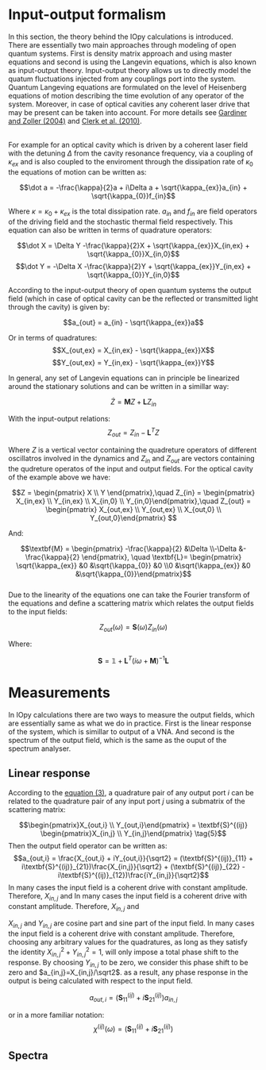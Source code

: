 # Input-output formalism
In this section, the theory behind the IOpy calculations is introduced.
<br />There are essentially two main approaches through modeling of open quantum systems. First is density matrix approach and using master equations and second is using the Langevin equations, which is also known as input-output theory. Input-output theory allows us to directly model the quatum fluctuations injected from any couplings port into the system. Quantum Langeving equations are formulated on the level of Heisenberg equations of motion describing the time evolution of any operator of the system. Moreover, in case of optical cavities any coherent laser drive that may be present can be taken into account. For more details see [Gardiner and Zoller (2004)](https://www.google.com) and [Clerk et al. (2010)](http://dx.doi.org/10.1103/RevModPhys.82.1155).

<br />For example for an optical cavity which is driven by a coherent laser field with the detuning $\Delta$ from the cavity resonance frequency, via a coupling of $\kappa_{ex}$ and is also coupled to the enviroment through the dissipation rate of $\kappa_0$ the equations of motion can be written as:

$$\dot a = -\frac{\kappa}{2}a + i\Delta a + \sqrt{\kappa_{ex}}a_{in} + \sqrt{\kappa_{0}}f_{in}$$

Where $\kappa = \kappa_0 + \kappa_{ex}$ is the total dissipation rate. $a_{in}$ and $f_{in}$ are field operators of the driving field and the stochastic thermal field respectively. This equation can also be written in terms of quadrature operators:

$$\dot X = \Delta Y -\frac{\kappa}{2}X + \sqrt{\kappa_{ex}}X_{in,ex} + \sqrt{\kappa_{0}}X_{in,0}$$
$$\dot Y = -\Delta X -\frac{\kappa}{2}Y + \sqrt{\kappa_{ex}}Y_{in,ex} + \sqrt{\kappa_{0}}Y_{in,0}$$

According to the input-output theory of open quantum systems the output field (which in case of optical cavity can be the reflected or transmitted light through the cavity) is given by:

$$a_{out} = a_{in} - \sqrt{\kappa_{ex}}a$$

Or in terms of quadratures:
$$X_{out,ex} = X_{in,ex} - \sqrt{\kappa_{ex}}X$$
$$Y_{out,ex} = Y_{in,ex} - \sqrt{\kappa_{ex}}Y$$


In general, any set of Langevin equations can in principle be linearized around the stationary solutions and can be written in a simillar way:

$$\dot Z = \textbf{M}Z + \textbf{L}Z_{in} \tag{1}$$

With the input-output relations:
$$Z_{out} = Z_{in} - \textbf{L}^TZ \tag{2}$$

Where $Z$ is a vertical vector containing the quadreture operators of different oscillatros involved in the dynamics and $Z_{in}$ and $Z_{out}$ are vectors containing the qudreture operatos of the input and output fields. For the optical cavity of the example above we have:

$$Z = \begin{pmatrix} X \\ Y \end{pmatrix},\quad Z_{in} = \begin{pmatrix} X_{in,ex} \\ Y_{in,ex} \\ X_{in,0} \\ Y_{in,0}\end{pmatrix},\quad Z_{out} = \begin{pmatrix} X_{out,ex} \\ Y_{out,ex} \\ X_{out,0} \\ Y_{out,0}\end{pmatrix} $$

And:

$$\textbf{M} = \begin{pmatrix} -\frac{\kappa}{2} &\Delta
                             \\-\Delta           &-\frac{\kappa}{2} \end{pmatrix}, \quad 
  \textbf{L}= \begin{pmatrix} \sqrt{\kappa_{ex}} &0 &\sqrt{\kappa_{0}} &0
                            \\0 &\sqrt{\kappa_{ex}} &0 &\sqrt{\kappa_{0}}\end{pmatrix}$$
<br />Due to the linearity of the equations one can take the Fourier transform of the equations and define a scattering matrix which relates the output fields to the input fields:

$$Z_{out}(\omega) = \textbf{S}(\omega)Z_{in}(\omega) \tag{3}$$

Where:

$$\textbf{S} = \mathbb{1} + \textbf{L}^T(i\omega+\textbf{M})^{-1}\textbf{L} \tag{4}$$



# Measurements
In IOpy calculations there are two ways to measure the output fields, which are essentially same as what we do in practice. First is the linear response of the system, which is simillar to output of a VNA. And second is the spectrum of the output field, which is the same as the ouput of the spectrum analyser.
## Linear response
According to the [equation (3)](http://127.0.0.1:8000/theory/#input-output-formalism), a quadrature pair of any output port $i$ can be related to the quadrature pair of any input port $j$ using a submatrix of the scattering matrix:

$$\begin{pmatrix}X_{out,i} \\ Y_{out,i}\end{pmatrix} = \textbf{S}^{(ij)} \begin{pmatrix}X_{in,j} \\ Y_{in,j}\end{pmatrix} \tag{5}$$
Then the output field operator can be written as:
$$a_{out,i} = \frac{X_{out,i} + iY_{out,i}}{\sqrt2} = (\textbf{S}^{(ij)}_{11} + i\textbf{S}^{(ij)}_{21})\frac{X_{in,j}}{\sqrt2} +
                                       (\textbf{S}^{(ij)}_{22} - i\textbf{S}^{(ij)}_{12})\frac{iY_{in,j}}{\sqrt2}$$
In many cases the input field is a coherent drive with constant amplitude. Therefore, $X_{in,j}$ and In many cases the input field is a coherent drive with constant amplitude. Therefore, $X_{in,j}$ and 

$X_{in,j}$ and $Y_{in,j}$ are cosine part and sine part of the input field. In many cases the input field is a coherent drive with constant amplitude. Therefore, choosing any arbitrary values for the quadratures, as long as they satisfy the identity $X_{in,j}^2+Y_{in,j}^2=1$, will only impose a total phase shift to the response. By choosing $Y_{in,j}$ to be zero, we consider this phase shift to be zero and $a_{in,j}=X_{in,j}/\sqrt2$. as a result, any phase response in the output is being calculated with respect to the input field.

$$a_{out,i} = (\textbf{S}^{(ij)}_{11} + i\textbf{S}^{(ij)}_{21})a_{in,j}$$

or in a more familiar notation:
$$\chi^{(ij)}(\omega) = (\textbf{S}^{(ij)}_{11} + i\textbf{S}^{(ij)}_{21})$$
## Spectra